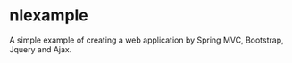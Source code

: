 # nlexample
A simple example of creating a web application by Spring MVC, Bootstrap, Jquery and Ajax.
